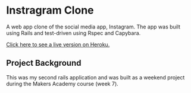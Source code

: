 Instragram Clone
=================
A web app clone of the social media app, Instagram. The app was built using Rails and test-driven using Rspec and Capybara.

[Click here to see a live version on Heroku.](https://pixster-app.herokuapp.com/)

Project Background
-----
This was my second rails application and was built as a weekend project during the Makers Academy course (week 7).

